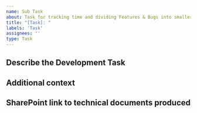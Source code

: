 ```yaml
---
name: Sub Task
about: Task for tracking time and dividing Features & Bugs into smaller blocks
title: "[Task]: "
labels: 'Task'
assignees: ''
type: Task
---
```


## Describe the Development Task

<!-- A clear and concise description of what the task is -->

## Additional context

<!-- Links? References? Anything that will give us more context about the research that was done here.! -->

## SharePoint link to technical documents produced

<!-- Include SharePoint link for technical documentation! -->